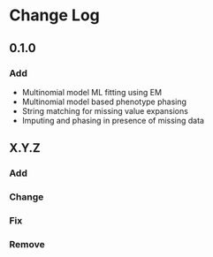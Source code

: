 # Change Log


## 0.1.0

### Add
- Multinomial model ML fitting using EM
- Multinomial model based phenotype phasing
- String matching for missing value expansions
- Imputing and phasing in presence of missing data


## X.Y.Z
### Add
### Change
### Fix
### Remove
